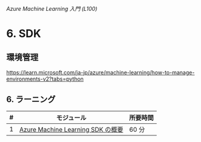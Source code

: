 ###### Azure Machine Learning 入門 (L100)

# 6. SDK

## 環境管理

https://learn.microsoft.com/ja-jp/azure/machine-learning/how-to-manage-environments-v2?tabs=python


## 6. ラーニング

| #   | モジュール | 所要時間 |
| --- | -------- | ------- |
| 1 | [Azure Machine Learning SDK の概要](https://learn.microsoft.com/ja-jp/training/modules/intro-to-azure-machine-learning-service/) | 60 分 |
